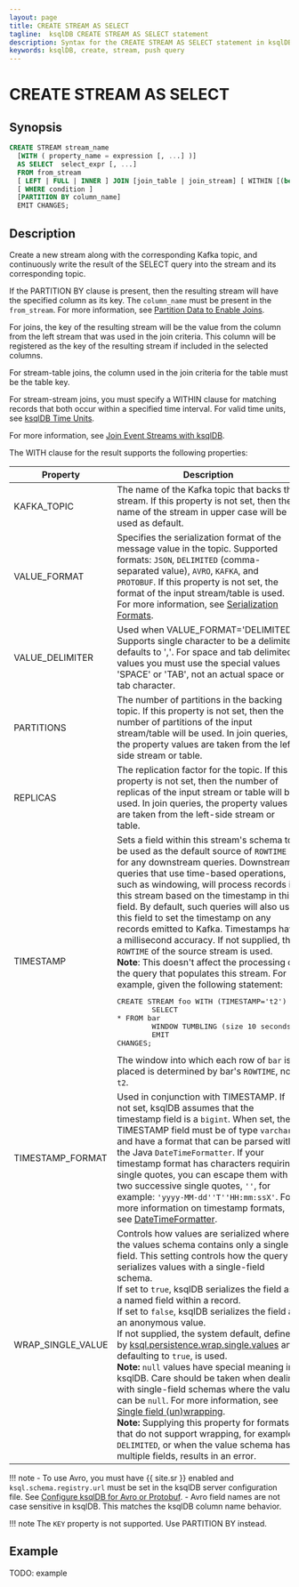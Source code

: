 ```yaml
---
layout: page
title: CREATE STREAM AS SELECT
tagline:  ksqlDB CREATE STREAM AS SELECT statement
description: Syntax for the CREATE STREAM AS SELECT statement in ksqlDB
keywords: ksqlDB, create, stream, push query
---
```


CREATE STREAM AS SELECT
=======================

Synopsis
--------

```sql
CREATE STREAM stream_name
  [WITH ( property_name = expression [, ...] )]
  AS SELECT  select_expr [, ...]
  FROM from_stream
  [ LEFT | FULL | INNER ] JOIN [join_table | join_stream] [ WITHIN [(before TIMEUNIT, after TIMEUNIT) | N TIMEUNIT] ] ON join_criteria 
  [ WHERE condition ]
  [PARTITION BY column_name]
  EMIT CHANGES;
```

Description
-----------

Create a new stream along with the corresponding Kafka topic, and
continuously write the result of the SELECT query into the stream and
its corresponding topic.

If the PARTITION BY clause is present, then the resulting stream will
have the specified column as its key. The `column_name` must be present
in the `from_stream`. For more information, see
[Partition Data to Enable Joins](../joins/partition-data.md).

For joins, the key of the resulting stream will be the value from the
column from the left stream that was used in the join criteria. This
column will be registered as the key of the resulting stream if included
in the selected columns.

For stream-table joins, the column used in the join criteria for the
table must be the table key.

For stream-stream joins, you must specify a WITHIN clause for matching
records that both occur within a specified time interval. For valid time
units, see [ksqlDB Time Units](../syntax-reference.md#ksqldb-time-units).

For more information, see [Join Event Streams with ksqlDB](../joins/join-streams-and-tables.md).

The WITH clause for the result supports the following properties:

|     Property      |                                             Description                                              |
| ----------------- | ---------------------------------------------------------------------------------------------------- |
| KAFKA_TOPIC       | The name of the Kafka topic that backs this stream. If this property is not set, then the name of the stream in upper case will be used as default. |
| VALUE_FORMAT      | Specifies the serialization format of the message value in the topic. Supported formats: `JSON`, `DELIMITED` (comma-separated value), `AVRO`, `KAFKA`, and `PROTOBUF`. If this property is not set, the format of the input stream/table is used. For more information, see [Serialization Formats](../serialization.md#serialization-formats). |
| VALUE_DELIMITER   | Used when VALUE_FORMAT='DELIMITED'. Supports single character to be a delimiter, defaults to ','. For space and tab delimited values you must use the special values 'SPACE' or 'TAB', not an actual space or tab character. |
| PARTITIONS        | The number of partitions in the backing topic. If this property is not set, then the number of partitions of the input stream/table will be used. In join queries, the property values are taken from the left-side stream or table. |
| REPLICAS          | The replication factor for the topic. If this property is not set, then the number of replicas of the input stream or table will be used. In join queries, the property values are taken from the left-side stream or table. |
| TIMESTAMP         | Sets a field within this stream's schema to be used as the default source of `ROWTIME` for any downstream queries. Downstream queries that use time-based operations, such as windowing, will process records in this stream based on the timestamp in this field. By default, such queries will also use this field to set the timestamp on any records emitted to Kafka. Timestamps have a millisecond accuracy. If not supplied, the `ROWTIME` of the source stream is used. <br>**Note**: This doesn't affect the processing of the query that populates this stream. For example, given the following statement:<br><pre>CREATE STREAM foo WITH (TIMESTAMP='t2') AS<br>&#0009;SELECT * FROM bar<br>&#0009;WINDOW TUMBLING (size 10 seconds);<br>&#0009;EMIT CHANGES;</pre>The window into which each row of `bar` is placed is determined by bar's `ROWTIME`, not `t2`. |
| TIMESTAMP_FORMAT  | Used in conjunction with TIMESTAMP. If not set, ksqlDB assumes that the timestamp field is a `bigint`. When set, the TIMESTAMP field must be of type `varchar` and have a format that can be parsed with the Java `DateTimeFormatter`. If your timestamp format has characters requiring single quotes, you can escape them with two successive single quotes, `''`, for example: `'yyyy-MM-dd''T''HH:mm:ssX'`. For more information on timestamp formats, see [DateTimeFormatter](https://cnfl.io/java-dtf). |
| WRAP_SINGLE_VALUE | Controls how values are serialized where the values schema contains only a single field. This setting controls how the query serializes values with a single-field schema.<br>If set to `true`, ksqlDB serializes the field as a named field within a record.<br>If set to `false`, ksqlDB serializes the field as an anonymous value.<br>If not supplied, the system default, defined by [ksql.persistence.wrap.single.values](../../operate-and-deploy/installation/server-config/config-reference.md#ksqlpersistencewrapsinglevalues) and defaulting to `true`, is used.<br>**Note:** `null` values have special meaning in ksqlDB. Care should be taken when dealing with single-field schemas where the value can be `null`. For more information, see [Single field (un)wrapping](../serialization.md#single-field-unwrapping).<br>**Note:** Supplying this property for formats that do not support wrapping, for example `DELIMITED`, or when the value schema has multiple fields, results in an error. |


!!! note
      - To use Avro, you must have {{ site.sr }} enabled and
        `ksql.schema.registry.url` must be set in the ksqlDB server configuration
        file. See [Configure ksqlDB for Avro or Protobuf](../../operate-and-deploy/installation/server-config/avro-schema.md). 
      - Avro field names are not case sensitive in ksqlDB. This matches the ksqlDB
        column name behavior.

!!! note
		The `KEY` property is not supported. Use PARTITION BY instead.

Example
-------

TODO: example

